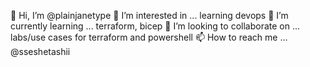 👋 Hi, I’m @plainjanetype
👀 I’m interested in ... learning devops
🌱 I’m currently learning ... terraform, bicep
💞️ I’m looking to collaborate on ... labs/use cases for terraform and powershell
📫 How to reach me ... @sseshetashii

<!---
plainjanetypes7/plainjanetypes7 is a ✨ special ✨ repository because its `README.md` (this file) appears on your GitHub profile.
You can click the Preview link to take a look at your changes.
--->
